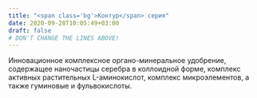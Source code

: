 ```yaml
---
title: "<span class='bg'>Контур</span> серия"
date: 2020-09-28T10:05:49+03:00
draft: false
# DON'T CHANGE THE LINES ABOVE!
---
```


Инновационное комплексное органо-минеральное удобрение, содержащее наночастицы серебра в коллоидной форме, комплекс активных растительных L-аминокислот, комплекс микроэлементов, а также гуминовые и фульвокислоты.
